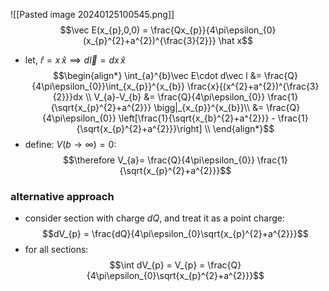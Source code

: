 ![[Pasted image 20240125100545.png]]
$$\vec E(x_{p},0,0) = \frac{Qx_{p}}{4\pi\epsilon_{0}(x_{p}^{2}+a^{2})^{\frac{3}{2}}} \hat x$$
- let, $\hat r = x\,\hat x \implies d\vec l = dx\,\hat x$ 
$$\begin{align*}
\int_{a}^{b}\vec E\cdot d\vec l &= \frac{Q}{4\pi\epsilon_{0}}\int_{x_{p}}^{x_{b}} \frac{x}{(x^{2}+a^{2})^{\frac{3}{2}}}dx \\
V_{a}-V_{b} &= \frac{Q}{4\pi\epsilon_{0}} \frac{1}{\sqrt{x_{p}^{2}+a^{2}}} \bigg|_{x_{p}}^{x_{b}}\\
	&= \frac{Q}{4\pi\epsilon_{0}} \left[\frac{1}{\sqrt{x_{b}^{2}+a^{2}}} - \frac{1}{\sqrt{x_{p}^{2}+a^{2}}}\right] \\
\end{align*}$$
- define: $V(b\to\infty)=0$: $$\therefore V_{a}= \frac{Q}{4\pi\epsilon_{0}} \frac{1}{\sqrt{x_{p}^{2}+a^{2}}}$$
### alternative approach
- consider section with charge $dQ$, and treat it as a point charge: $$dV_{p} = \frac{dQ}{4\pi\epsilon_{0}\sqrt{x_{p}^{2}+a^{2}}}$$
- for all sections: $$\int dV_{p} = V_{p} = \frac{Q}{4\pi\epsilon_{0}\sqrt{x_{p}^{2}+a^{2}}}$$